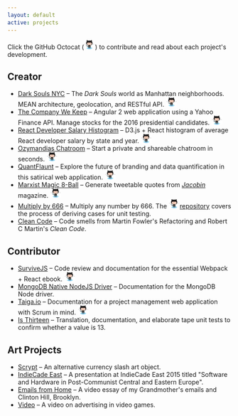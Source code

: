 ```yaml
---
layout: default
active: projects
---
```

<div class="page-section short">
    <div class="container flex">
        <div>
            <div>
                <p>Click the GitHub Octocat (<img class="github-cat" src="images/Octocat_small.png">) to contribute and read about each project's development.</p>
                <h2>Creator</h2>
                <ul>
                    <li>
                    <a class="link" href='http://darksoulsnyc.herokuapp.com/'>Dark Souls NYC</a>
                     – The <em>Dark Souls</em> world as Manhattan neighborhoods. MEAN architecture, geolocation, and RESTful API.
                     <a href="https://github.com/janaipakos/darksoulsnyc"><img class="github-cat" src="images/Octocat_small.png"></a></li>
                <li>
                    <a class="link" href='http://jamesanaipakos.com/thecompanywekeep/'>The Company We Keep</a>
                     – Angular 2 web application using a Yahoo Finance API. Manage stocks for the 2016 presidential candidates.
                     <a href="https://github.com/janaipakos/thecompanywekeep"><img class="github-cat" src="images/Octocat_small.png"></a></li>
                 <li>
                    <a class="link" href='http://jamesanaipakos.com/react-d3-data-viz/'>React Developer Salary Histogram</a>
                     – D3.js + React histogram of average React developer salary by state and year.
                     <a href="http://github.com/janaipakos/react-d3-data-viz"><img class="github-cat" src="images/Octocat_small.png"></a></li>
                 <li>
                    <a class="link"  href='2015-11-01-Ozymandias-Chatroom'>Ozymandias Chatroom</a>
                     – Start a private and shareable chatroom in seconds.
                     <a href="https://github.com/janaipakos/Ozymandias-Chatroom"><img class="github-cat" src="images/Octocat_small.png"></a></li>
                <li>
                    <a class="link" href='2015-09-01-QuantFlaunt-Overview'>QuantFlaunt</a>
                     – Explore the future of branding and data quantification in this satirical web application.
                     <a href="https://github.com/janaipakos/Quant-Flaunt"><img class="github-cat" src="images/Octocat_small.png"></a></li>
                <li>
                    <a class="link" href='http://jamesanaipakos.com/Marx-Magic-8-ball'>Marxist Magic 8-Ball</a>
                     – Generate tweetable quotes from <a href="https:jacobinmag.com" class="link"><em>Jacobin</em></a> magazine.
                     <a href="https://github.com/janaipakos/Marx-Magic-8-ball"><img class="github-cat" src="images/Octocat_small.png"></a></li>
                <li>
                    <a class="link" href='http://jamesanaipakos.com/multiply-by-666/'>Multiply by 666</a>
                    – Multiply any number by 666. The <a class="link" href="https://github.com/janaipakos/multiply-by-666"><img class="github-cat" src="images/Octocat_small.png">repository</a> covers the process of deriving cases for unit testing.</li>
                <li>
                    <a class="link"  href='https://github.com/janaipakos/Clean-Code-Smells-and-Heuristics'>Clean Code</a>
                    – Code smells from Martin Fowler's Refactoring and Robert C Martin's <em>Clean Code</em>.</li>
                </ul>
                <h2>Contributor</h2>
                <ul>
                <li>
                    <a class="link" href="http://survivejs.com/" alt="SurviveJS">SurviveJS</a>
                     – Code review and documentation for the essential Webpack + React ebook.
                    <a href="https://github.com/survivejs"><img class="github-cat" src="images/Octocat_small.png"></a></li>
                <li>
                    <a class="link" href="https://github.com/mongodb/node-mongodb-native" alt="MongoDB">MongoDB Native NodeJS Driver</a>
                     – Documentation for the MongoDB Node driver.</li>
                <li>
                    <a class="link" href="http://taiga.io" alt="Taiga">Taiga.io</a>
                     – Documentation for a project management web application with Scrum in mind.
                     <a href="https://github.com/taigaio"><img class="github-cat" src="images/Octocat_small.png"></a></li>
                <li>
                    <a class="link"  href='https://github.com/janaipakos/is-thirteen'>Is Thirteen</a>
                    – Translation, documentation, and elaborate tape unit tests to confirm whether a value is 13.</li>
                </ul>
                <h2>Art Projects</h2>
                <ul>
                <li>
                    <a class="link" href='http://csalateral.org/issue3/ecologies/boluk'>Scrypt</a>
                     – An alternative currency slash art object.</li>
                <li>
                    <a class="link"  href='https://vimeo.com/120022906'>IndieCade East</a>
                     – A presentation at IndieCade East 2015 titled "Software and Hardware in Post-Communist Central and Eastern Europe".</li>
                <li>
                    <a class="link"  title="Letters Vimeo" href='https://www.youtube.com/watch?v=AOa1aX8Ehek'>Emails from Home</a>
                     – A video essay of my Grandmother's emails and Clinton Hill, Brooklyn.</li>
                <li>
                    <a class="link"  href="https://www.youtube.com/watch?v=u0J6l82ipT0" title="Fiction YouTube" >Video</a>
                     – A video on advertising in video games.</li>
                </ul>
            </div>
        </div>
    </div>
</div>
